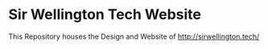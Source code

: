 Sir Wellington Tech Website
==============================================

This Repository houses the Design and Website of http://sirwellington.tech/
